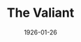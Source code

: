 ---
title: The Valiant
date: 1926-01-26
closing_date: 1926-01-27
layout: productions
featured_image: 
image_caption:
image_credit:
playbill:
category:
Theatre: Theatre Jacksonville
cast:
  Warden Holt: Abner Withee
  Wilson: Eric Parkes
  Dan: Fred Boston
  Josephine Paris: Greta Meden
  Father Daly: J. Ben Wand
  James Dyke: Kenneth Hunter
crew:
  Director: Mrs. Kenneth Hunter
  Stage Settings: Mrs. Strawn Perry
  Props: Mrs. Abner Withee
understudies:
orchestra:
external_links:
---